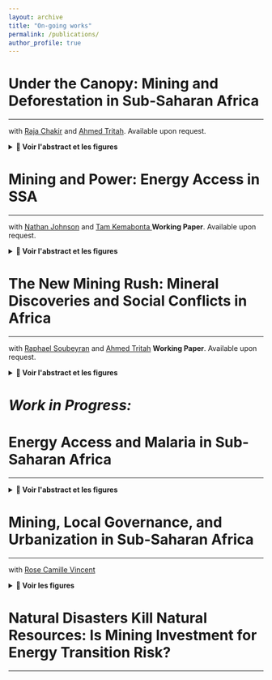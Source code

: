 ```yaml
---
layout: archive
title: "On-going works"
permalink: /publications/
author_profile: true
---
```



# Under the Canopy: Mining and Deforestation in Sub-Saharan Africa
------
with [Raja Chakir](https://sites.google.com/site/rajachakir/home) and [Ahmed Tritah](https://sites.google.com/site/ahmtritah/). Available upon request. 

<details>
<summary><strong>📄 Voir l'abstract et les figures</strong></summary>

**Abstract**: 
This study examines the impact of mining on deforestation in Sub-Saharan Africa (2001–2018). Using geospatial data on 14 minerals and a Two-Way Fixed Effects Difference-in-Differences (TWFE-DID) approach, we find that mining significantly increases deforestation, with indirect effects exceeding direct ones and extending up to 80 km from mining sites. Causal mediation analysis identifies key mechanisms, including agriculture, urbanization, infrastructure, and conflict. Results remain robust to global mineral price fluctuations and vary by mine size, mineral type, and ownership structure. Our findings highlight the broad environmental footprint of mining and the need for sustainable policies.

Figure: Deforestation rate before/after mining discovered at cell and buffer zone levels <br/><img src='/images/RESULTdeforstation.jpg'>

</details>

# Mining and Power: Energy Access in SSA
------
with [Nathan Johnson](https://search.asu.edu/profile/2183493) and [Tam Kemabonta ](https://scholar.google.com/citations?user=hrZlpwUAAAAJ&hl=en)
**Working Paper**. Available upon request.

<details>
<summary><strong>📄 Voir l'abstract et les figures</strong></summary>

**Abstract**

This study investigates the effect of mining activities involving 32 minerals on energy access (created using population and night lights at 1x1 km of resolution) in sub-Saharan Africa (SSA) from 2000 to 2022. Using georeferenced data in cells of 0.5°×0.5°, we compare energy access in areas with active mines to those with inactive mines, which are defined as sites that were discovered but were never active, serving as our control group. Our results indicate no evidence of active mines on energy access when using inactive mines for comparison. However, when all areas (without mines) are considered as the control group, the impact of mining activities appears significant and positive. Our findings show that regions mining energy-intensive minerals like uranium and cobalt have the lowest energy access. In contrast, those mining less intensive minerals such as gold have higher access rates. Interestingly, cells with Giant and SuperGiant mine sizes have relatively low energy access for local communities. We also investigate how mining affects electricity access using DHS data. Additionally, mining areas exhibit enclave characteristics, with positive spillover effects on nearby regions. Energy access is notably greater in mining locations near generators, power plants, large cities, ports, and key agricultural areas. Our results remain robust when considering the impact of mineral prices on energy access.

Map: Discovery Mining (2001-2009) and Population Access of Energy (2000 and 2010) <br/><img src='/images/mining_electricty_ASS.png'>
 
Map: Energy Access from generator locations in SSA <br/><img src='/images/DISTANCE_generator_energy_access_ssa.png'>

</details>

# The New Mining Rush: Mineral Discoveries and Social Conflicts in Africa
------
with [Raphael Soubeyran](https://sites.google.com/site/soubeyranhomepage/) and [Ahmed Tritah](https://sites.google.com/site/ahmtritah/)
**Working Paper**. Available upon request.

<details>
<summary><strong>📄 Voir l'abstract et les figures</strong></summary>

**Abstract**

The global energy transition is crucial but presents social and political challenges, particularly in mineral-rich African countries. This study uses high-resolution data to explore the relationship between mining discoveries and conflict from 1997 to 2022. Using high-resolution remote sensing data combined with a dynamic panel and event-study approach, our findings indicate that conflict increases during exploration, primarily due to protests and riots over gold minerals. This escalation peaks during the Pre-Feasibility and Feasibility stages before continuing to rise after production starts. Conflict patterns vary by mine size, mineral type, and ownership. Mechanism analysis highlights local economic development (local economic activity, electricity access, urbanization, and migration) and environmental degradation (deforestation rate) induced by mining, amplifying the risk of conflict and emphasizing the need for local engagement. Results are consistent across varying specifications, including using mineral prices as a treatment variable and adopting a Synthetic Control Differences-in-Differences design.

Map: Number of conflict events in Africa 1997-2021 <br/><img src='/images/Map_number of ACLED events.png'>

</details>
 
# *Work in Progress:*
# Energy Access and Malaria in Sub-Saharan Africa
------

<details>
<summary><strong>📄 Voir l'abstract et les figures</strong></summary>

**Abstract**

Access to electricity poses a significant challenge, particularly in rural areas of Sub-Saharan Africa. This lack of access does not mitigate the morbidity and mortality associated with malaria. This study investigates the causal relationship between electricity access and the incidence of malaria in 25 Sub-Saharan countries, utilizing various sources of georeferenced data (DHS, Afrobarometer, Malaria Atlas, population, and night light) with different spatial levels (5km, DHS cluster, and child under 5 years). The findings indicate that people living in electrified areas are less likely to contract malaria. This study underscores the importance of electrification in Africa as a critical component in the fight against malaria, as it contributes to improving household income levels, improving access to preventive information, and improving overall living conditions.

Map: Malaria and Electricity Access at DHS cluster levels in SSA 2000-2013 <br/><img src='/images/Malaria_Electricity.png'>
 
Map: Impact of Electricity Access on Malaria Incidence Rate Among Children Under 5 Years Old <br/><img src='/images/fig_DHS_child5years.png'>

</details>

# Mining, Local Governance, and Urbanization in Sub-Saharan Africa
------
with [Rose Camille Vincent](https://rosecamillevincent.com/)

<details>
<summary><strong>📄 Voir les figures</strong></summary>

Map: Number of mines with size and type of minerals in Africa 1950-2019 <br/><img src='/images/Map_Mineral_Size_AFRICA_ok.PNG'>

</details>

# Natural Disasters Kill Natural Resources: Is Mining Investment for Energy Transition Risk?
------
